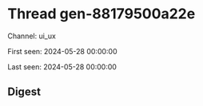# Thread gen-88179500a22e
Channel: ui_ux

First seen: 2024-05-28 00:00:00

Last seen: 2024-05-28 00:00:00

## Digest


